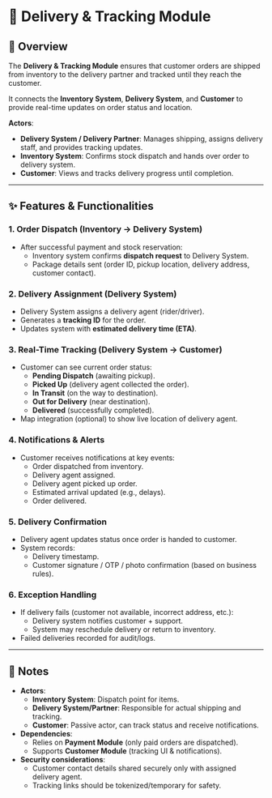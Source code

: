 # 🛵 Delivery & Tracking Module

## 📌 Overview
The **Delivery & Tracking Module** ensures that customer orders are shipped from inventory to the delivery partner and tracked until they reach the customer.  

It connects the **Inventory System**, **Delivery System**, and **Customer** to provide real-time updates on order status and location.  

**Actors**:  
- **Delivery System / Delivery Partner**: Manages shipping, assigns delivery staff, and provides tracking updates.  
- **Inventory System**: Confirms stock dispatch and hands over order to delivery system.  
- **Customer**: Views and tracks delivery progress until completion.  

---

## ✨ Features & Functionalities

### 1. Order Dispatch (Inventory → Delivery System)
- After successful payment and stock reservation:  
  - Inventory system confirms **dispatch request** to Delivery System.  
  - Package details sent (order ID, pickup location, delivery address, customer contact).  

### 2. Delivery Assignment (Delivery System)
- Delivery System assigns a delivery agent (rider/driver).  
- Generates a **tracking ID** for the order.  
- Updates system with **estimated delivery time (ETA)**.  

### 3. Real-Time Tracking (Delivery System → Customer)
- Customer can see current order status:  
  - **Pending Dispatch** (awaiting pickup).  
  - **Picked Up** (delivery agent collected the order).  
  - **In Transit** (on the way to destination).  
  - **Out for Delivery** (near destination).  
  - **Delivered** (successfully completed).  
- Map integration (optional) to show live location of delivery agent.  

### 4. Notifications & Alerts
- Customer receives notifications at key events:  
  - Order dispatched from inventory.  
  - Delivery agent assigned.  
  - Delivery agent picked up order.  
  - Estimated arrival updated (e.g., delays).  
  - Order delivered.  

### 5. Delivery Confirmation
- Delivery agent updates status once order is handed to customer.  
- System records:  
  - Delivery timestamp.  
  - Customer signature / OTP / photo confirmation (based on business rules).  

### 6. Exception Handling
- If delivery fails (customer not available, incorrect address, etc.):  
  - Delivery system notifies customer + support.  
  - System may reschedule delivery or return to inventory.  
- Failed deliveries recorded for audit/logs.  


---

## 📌 Notes
- **Actors**:  
  - **Inventory System**: Dispatch point for items.  
  - **Delivery System/Partner**: Responsible for actual shipping and tracking.  
  - **Customer**: Passive actor, can track status and receive notifications.  
- **Dependencies**:  
  - Relies on **Payment Module** (only paid orders are dispatched).  
  - Supports **Customer Module** (tracking UI & notifications).  
- **Security considerations**:  
  - Customer contact details shared securely only with assigned delivery agent.  
  - Tracking links should be tokenized/temporary for safety.  
